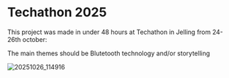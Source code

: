 # Techathon 2025

This project was made in under 48 hours at Techathon in Jelling from 24-26th october:

The main themes should be Blutetooth technology and/or storytelling 

![20251026_114916](https://github.com/user-attachments/assets/833be92a-e6be-4388-9c46-4b92d2e8c465)
